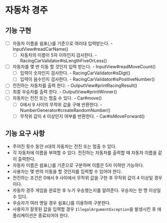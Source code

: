 # 자동차 경주

## 기능 구현

- [ ] 자동차 이름을 쉼표(,)를 기준으로 여러대 입력받는다. - InputView#readCarName()
    - [ ] 자동차의 이름이 5자 이하인지 검사한다. - RacingCarValidator#isLengthFiveOrLess()
- [ ] 자동차를 몇 번 이동 할 것인지 입력 받는다. - InputView#readMoveCount()
    - [ ] 입력이 숫자인지 검사한다. - RacingCarValidator#isDigt()
    - [ ] 입력이 음수인지 검사한다. - RacingCarValidator#isPositiveNumber()
- [ ] 전진하는 자동차를 출력 한다. - OutputView#printRacingResult()
- [ ] 최종 우승자를 출력 한다. - OutputView#printWinner()
- [ ] 자동차는 전진 또는 멈출 수 있다. - Car#move()
    - [ ] 0에서 9 사이의 무작위 값을 구해 반환한다. - NumberGenerator#createRandomNumber()
    - [ ] 무작위 값이 4 이상인지 여부를 반환한다. - Car#isMoveForward()

## 기능 요구 사항

- 주어진 횟수 동안 n대의 자동차는 전진 또는 멈출 수 있다.
- 각 자동차에 이름을 부여할 수 있다. 전진하는 자동차를 출력할 때 자동차 이름을 같이 출력한다.
- 자동차 이름은 쉼표(,)를 기준으로 구분하며 이름은 5자 이하만 가능하다.
- 사용자는 몇 번의 이동을 할 것인지를 입력할 수 있어야 한다.
- 전진하는 조건은 0에서 9 사이에서 무작위 값을 구한 후 무작위 값이 4 이상일 경우이다.
- 자동차 경주 게임을 완료한 후 누가 우승했는지를 알려준다. 우승자는 한 명 이상일 수 있다.
- 우승자가 여러 명일 경우 쉼표(,)를 이용하여 구분한다.
- 사용자가 잘못된 값을 입력할 경우 `IllegalArgumentException`을 발생시킨 후 애플리케이션은 종료되어야 한다.
